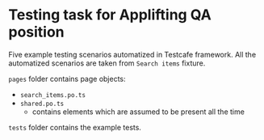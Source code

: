 # Testing task for Applifting QA position

Five example testing scenarios automatized in Testcafe framework. All the automatized scenarios are taken from `Search items` fixture.

`pages` folder contains page objects:
- `search_items.po.ts`
- `shared.po.ts`
    - contains elements which are assumed to be present all the time

`tests` folder contains the example tests.

